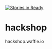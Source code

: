 [![Stories in Ready](https://badge.waffle.io/waffleio/hackshop.png?label=ready&title=Ready)](https://waffle.io/waffleio/hackshop)
# hackshop
hackshop.waffle.io
